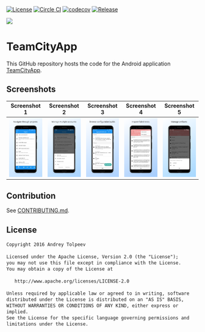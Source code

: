 [![License](https://img.shields.io/badge/license-Apache_2.0-blue.svg)](http://www.apache.org/licenses/LICENSE-2.0)
[![Circle CI](https://circleci.com/gh/vase4kin/TeamCityApp/tree/dev.svg?style=shield)](https://circleci.com/gh/vase4kin/TeamCityApp/tree/dev)
[![codecov](https://codecov.io/gh/vase4kin/TeamCityApp/branch/dev/graph/badge.svg)](https://codecov.io/gh/vase4kin/TeamCityApp)
[![Release](https://img.shields.io/badge/release-1.5.1.0-blue.svg)](https://github.com/vase4kin/TeamCityApp/releases/latest)

<img src="https://github.com/vase4kin/TeamCityApp/raw/dev/res/screenshots/feature-graphic.png">

# TeamCityApp

This GitHub repository hosts the code for the Android application [TeamCityApp](https://play.google.com/store/apps/details?id=com.github.vase4kin.teamcityapp).

## Screenshots

Screenshot 1 | Screenshot 2 | Screenshot 3 | Screenshot 4 | Screenshot 5 | 
:-------------------------:|:-------------------------:|:-------------------------:|:-------------------------:|:-------------------------:|
![Screenshot 1](https://github.com/vase4kin/TeamCityApp/raw/dev/res/screenshots/Phone%20Screenshot%201.png) | ![Screenshot 2](https://github.com/vase4kin/TeamCityApp/raw/dev/res/screenshots/Phone%20Screenshot%202.png) | ![Screenshot 3](https://github.com/vase4kin/TeamCityApp/raw/dev/res/screenshots/Phone%20Screenshot%203.png) | ![Screenshot 4](https://github.com/vase4kin/TeamCityApp/raw/dev/res/screenshots/Phone%20Screenshot%206.png) | ![Screenshot 5](https://github.com/vase4kin/TeamCityApp/raw/dev/res/screenshots/Phone%20Screenshot%207.png)

## Contribution

See [CONTRIBUTING.md](CONTRIBUTING.md).

## License

    Copyright 2016 Andrey Tolpeev

    Licensed under the Apache License, Version 2.0 (the "License");
    you may not use this file except in compliance with the License.
    You may obtain a copy of the License at

       http://www.apache.org/licenses/LICENSE-2.0

    Unless required by applicable law or agreed to in writing, software
    distributed under the License is distributed on an "AS IS" BASIS,
    WITHOUT WARRANTIES OR CONDITIONS OF ANY KIND, either express or implied.
    See the License for the specific language governing permissions and
    limitations under the License.
